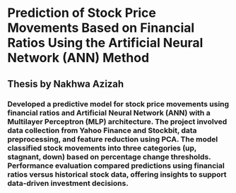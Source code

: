 # Prediction of Stock Price Movements Based on Financial Ratios Using the Artificial Neural Network (ANN) Method

## Thesis by Nakhwa Azizah

### Developed a predictive model for stock price movements using financial ratios and Artificial Neural Network (ANN) with a Multilayer Perceptron (MLP) architecture. The project involved data collection from Yahoo Finance and Stockbit, data preprocessing, and feature reduction using PCA. The model classified stock movements into three categories (up, stagnant, down) based on percentage change thresholds. Performance evaluation compared predictions using financial ratios versus historical stock data, offering insights to support data-driven investment decisions.
